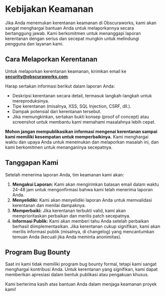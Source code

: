 # Kebijakan Keamanan

Jika Anda menemukan kerentanan keamanan di Obscuraworks, kami akan sangat menghargai bantuan Anda untuk melaporkannya secara bertanggung jawab. Kami berkomitmen untuk menanggapi laporan kerentanan dengan serius dan secepat mungkin untuk melindungi pengguna dan layanan kami.

## Cara Melaporkan Kerentanan

Untuk melaporkan kerentanan keamanan, kirimkan email ke **security@obscuraworks.com**.

Harap sertakan informasi berikut dalam laporan Anda:

* Deskripsi kerentanan secara detail, termasuk langkah-langkah untuk mereproduksinya.
* Tipe kerentanan (misalnya, XSS, SQL Injection, CSRF, dll.).
* Dampak potensial dari kerentanan tersebut.
* Jika memungkinkan, sertakan bukti konsep (proof of concept) atau screenshot untuk membantu kami memahami masalahnya lebih cepat.

**Mohon jangan mempublikasikan informasi mengenai kerentanan sampai kami memiliki kesempatan untuk memperbaikinya.** Kami menghargai waktu dan upaya Anda untuk menemukan dan melaporkan masalah ini, dan kami berkomitmen untuk menanganinya secepatnya.

## Tanggapan Kami

Setelah menerima laporan Anda, tim keamanan kami akan:

1.  **Mengakui Laporan:** Kami akan mengirimkan balasan email dalam waktu 24-48 jam untuk mengonfirmasi bahwa kami telah menerima laporan Anda.
2.  **Menyelidiki:** Kami akan menyelidiki laporan Anda untuk memvalidasi kerentanan dan menilai dampaknya.
3.  **Memperbaiki:** Jika kerentanan terbukti valid, kami akan memprioritaskan perbaikan dan merilis patch secepatnya.
4.  **Informasi Publik:** Kami akan memberi tahu Anda setelah perbaikan berhasil diimplementasikan. Jika kerentanan cukup signifikan, kami akan merilis informasi publik (misalnya, di changelog) yang mencantumkan temuan Anda (kecuali jika Anda meminta anonimitas).

## Program Bug Bounty

Saat ini kami tidak memiliki program bug bounty formal, tetapi kami sangat menghargai kontribusi Anda. Untuk kerentanan yang signifikan, kami dapat memberikan apresiasi dalam bentuk publikasi atau pengakuan khusus.

Kami berterima kasih atas bantuan Anda dalam menjaga keamanan proyek kami!
